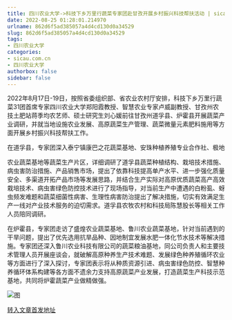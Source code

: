 ```yaml
---
title: 四川农业大学->科技下乡万里行蔬菜专家团赴甘孜开展乡村振兴科技帮扶活动 | sicau.com.cn
date: 2022-08-25 01:28:01.214970
urlname: 862d6f5ad385057a4d4cd130d0a34529
slug: 862d6f5ad385057a4d4cd130d0a34529
tags: 
- 四川农业大学
categories:
- sicau.com.cn
- 四川农业大学
authorbox: false
sidebar: false
---
```

2022年8月17日-19日，按照省委组织部、省农业农村厅安排，科技下乡万里行蔬菜31团首席专家四川农业大学郑阳霞教授、智慧农业专家卢威副教授、甘孜州农技土肥站蒋季均农艺师、硕士研究生刘心媛前往甘孜州道孚县、炉霍县开展蔬菜产业调研，并就当地设施农业发展、高原蔬菜生产管理、蔬菜微量元素肥料施用等方面开展乡村振兴科技帮扶工作。

在道孚县，专家团深入泰宁镇康巴之花蔬菜基地、安珠种植养殖专业合作社、极地
<!--more-->
农业蔬菜基地等蔬菜生产片区，详细调研了道孚县蔬菜种植结构、栽培技术措施、病虫害防治措施、产品销售市场，提出了依靠科技提高单产水平、进一步强化质量安全、多渠道开拓产品市场等发展思路，并结合生产实际对高原优质蔬菜高产高效栽培技术、病虫害绿色防控技术进行了现场指导，对当前生产中遭遇的白粉虱、蚜虫频发难题和蔬菜细菌性病害、生理性病害防治提出了解决措施，切实有效满足生产一线对产业技术服务的迫切需求。道孚县农牧农村和科技局陈慧股长等相关工作人员陪同调研。

在炉霍县，专家团走访了盛煌农业蔬菜基地、鲁川农业蔬菜基地，针对当前遇到的干旱问题，提出了优先选用抗旱品种、因地制宜发展水肥一体化节水技术等解决措施。专家团还深入鲁川农业科技有限公司的蔬菜粮油基地，同公司负责人和主要技术管理人员开展座谈会，就破解高原种养生产技术难题、发展绿色种养殖循环农业等方面进行了深入探讨，专家团表示将从种质资源引进、病虫害绿色防控、智慧种养循环体系构建等各方面不遗余力支持高原蔬菜产业发展，打造蔬菜生产科技示范基地，共同将炉霍蔬菜产业做精做强。

![图](https://news.sicau.edu.cn/__local/A/67/8B/A89B9F231F180850BC6928B2A87_BDD48623_1BA4A.jpg)

[转入文章首发地址](https://news.sicau.edu.cn/info/1078/69191.htm)